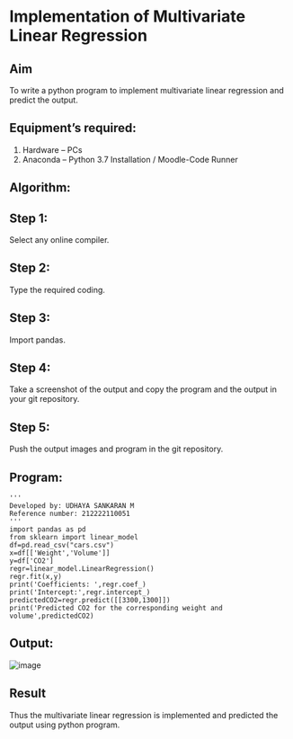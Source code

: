 # Implementation of Multivariate Linear Regression
## Aim
To write a python program to implement multivariate linear regression and predict the output.
## Equipment’s required:
1.	Hardware – PCs
2.	Anaconda – Python 3.7 Installation / Moodle-Code Runner
## Algorithm:
## Step 1:
Select any online compiler.

##  Step 2:
Type the required coding.

##  Step 3:
Import pandas.

##  Step 4:
Take a screenshot of the output and copy the program and the output in your git repository.

## Step 5:
Push the output images and program in the git repository.

## Program:
```
'''
Developed by: UDHAYA SANKARAN M
Reference number: 212222110051
'''
import pandas as pd
from sklearn import linear_model
df=pd.read_csv("cars.csv")
x=df[['Weight','Volume']]
y=df['CO2']
regr=linear_model.LinearRegression()
regr.fit(x,y)
print('Coefficients: ',regr.coef_)
print('Intercept:',regr.intercept_)
predictedCO2=regr.predict([[3300,1300]])
print('Predicted CO2 for the corresponding weight and volume',predictedCO2)

```
## Output:
![image](https://github.com/Lingeswaran04/Multivariate-Linear-Regression/assets/119103865/df5b302d-fa12-4050-9e4c-1414d1b44caf)

## Result
Thus the multivariate linear regression is implemented and predicted the output using python program.
